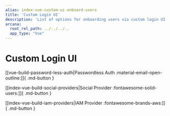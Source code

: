 ```yaml
---
alias: index-vue-custom-ui-onboard-users
title: 'Custom Login UI'
description: 'List of options for onboarding users via custom login UI - passwordless login, login via social authentication providers or custom authentication providers.'
arcana:
  root_rel_path: ../../../..
  app_type: "Vue"
---
```


# Custom Login UI

[[vue-build-password-less-auth|Passwordless Auth :material-email-open-outline:]]{ .md-button }

[[index-vue-build-social-providers|Social Provider :fontawesome-solid-users:]]{ .md-button } 

[[index-vue-build-iam-providers|IAM Provider :fontawesome-brands-aws:]]{ .md-button }